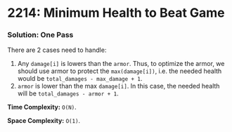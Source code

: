 # 2214: Minimum Health to Beat Game

### Solution: One Pass
There are 2 cases need to handle:
1. Any `damage[i]` is lowers than the `armor`. Thus, to optimize the armor, we should use armor to protect the `max(damage[i])`, i.e. the needed health would be `total_damages - max_damage + 1`.
2. `armor` is lower than the max `damage[i]`. In this case, the needed health will be `total_damages - armor + 1`.

**Time Complexity:** `O(N)`.

**Space Complexity:** `O(1)`.
